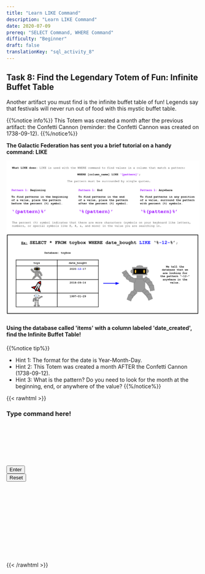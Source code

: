 ```yaml
---
title: "Learn LIKE Command"
description: "Learn LIKE Command"
date: 2020-07-09
prereq: "SELECT Command, WHERE Command"
difficulty: "Beginner"
draft: false
translationKey: "sql_activity_8"
---
```

<!-- Links for javascript and CSS needed for drop down logic -->
<link rel="stylesheet" href="../default/_default.css" type="text/css"></link>
<link rel="stylesheet" href="../default/_type.css" type="text/css"></link>
<script type="text/javascript" src="../default/_default.js"></script>
<script type="text/javascript" src="../default/_type.js"></script>
<script type="text/javascript" src="../default/alasql.js"></script>
<script type="text/javascript" src="../default/db.js"></script>
<link rel="stylesheet" href="_activity8.css" type="text/css"></link>
<script type="text/javascript" src="_activity8.js"></script>

<!-- Embed YouTube Video Link here when ready -->


## Task 8: Find the Legendary Totem of Fun: Infinite Buffet Table

Another artifact you must find is the infinite buffet table of fun! Legends say that festivals will never run 
out of food with this mystic buffet table. 

{{%notice info%}}
This Totem was created a month after the previous artifact: 
the Confetti Cannon (reminder: the Confetti Cannon was created on 1738-09-12).
{{%/notice%}}

**The Galactic Federation has sent you a brief tutorial on a handy command: LIKE**

![Explain](assets/like_explain.png)
![Ex](assets/like.png)

#### Using the database called 'items' with a column labeled 'date_created', find the Infinite Buffet Table!
{{%notice tip%}}
* Hint 1: The format for the date is Year-Month-Day.
* Hint 2: This Totem was created a month AFTER the Confetti Cannon (1738-09-12).
* Hint 3: What is the pattern? Do you need to look for the month at the beginning, end, or anywhere of the value?
{{%/notice%}}
<!-- SQL Type In Activity -->

{{< rawhtml >}}

<div class="terminal_div" id="terminal_div">
    <div class = "outer">
      <h3 id = "commands" contenteditable="true" onclick="document.getElementById('commands').innerHTML = ''"> Type command here!<h3>
    </div>
    <div style="clear: both;"></div> 
    </br></br></br></br></br></br>
    <button class="button button1" onclick="sql()"> Enter </button>
    <div style="clear: both;"></div> 
    <button class = "button reset" onclick="document.getElementById('commands').innerHTML = ''">Reset</button>
  </div>
  <div style="clear: both;"></div> 
  <h1 class="error" id="sqlcommand" style="visibility:hidden"><strong>ERROR INVALID INPUT></strong></h1>
  <table id="table">
    <tr></tr>
  </table>
  <h4 id="story"></h4>

<div id="legend" style="visibility:hidden">
  <p> You found the location of the Legendary Totem of Fun: Infinite Buffet Table! Now we will travel to Fun Capital!</p>
</div>

<br>

<!-- Unhide the Confetti Cannon -->
<img id="gps" alt="gps" style="visibility:hidden; pointer-events: none;"/>


{{< /rawhtml >}}